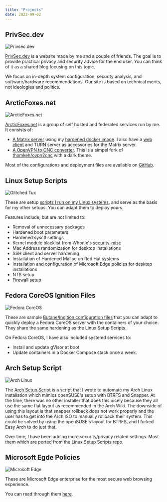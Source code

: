 ```yaml
---
title: "Projects"
date: 2022-09-02
---
```


## PrivSec.dev

![Privsec.dev](/images/privsec.png)

[PrivSec.dev](https://privsec.dev) is a website made by me and a couple of friends. The goal is to provide practical privacy and security advice for the end user. You can think of it as a shared blog focusing on this topic.

We focus on in-depth system configuration, security analysis, and software/hardware recommendations. Our site is based on technical merits, not ideologies and politics.

## ArcticFoxes.net

![ArcticFoxes.net](/images/arcticfoxes.png)

[ArcticFoxes.net](https://arcticfoxes.net) is a group of self hosted and federated services run by me. It consists of:

- [A Matrix server](https://matrix.arcticfoxes.net) using my [hardened docker image](https://github.com/tommytran732/Synapse-Docker). I also have a [web client](https://element.arcticfoxes.net) and TURN server as accessories for the Matrix server.
- [A OpenVPN to ONC converter](onc.arcticfoxes.net). This is a simpel fork of [thomkeh/ovpn2onc](https://github.com/thomkeh/ovpn2onc) with a dark theme.

Most of the configurations and deployment files are available on [GitHub](https://github.com/ArcticFoxes-net).

## Linux Setup Scripts

![Glitched Tux](/images/glitched-tux.jpg)

These are setup [scripts I run on my Linux systems](https://github.com/TommyTran732/Linux-Setup-Scripts), and serve as the basis for my other setups. You can adapt them to deploy yours. 

Features include, but are not limited to:
- Removal of unnecessary packages
- Hardened boot parameters
- Hardened sysctl settings
- Kernel module blacklist from Whonix's [security-misc](https://github.com/Kicksecure/security-misc/blob/master/etc/modprobe.d/30_security-misc.conf)
- Mac Address randomization for desktop installations
- SSH client and server hardening
- Installation of Hardened Malloc on Red Hat systems
- Installation and configuration of Microsoft Edge policies for desktop installations
- NTS setup
- Firewall setup

## Fedora CoreOS Ignition Files

![Fedora CoreOS](/images/fedora-coreos.png)

These are sample [Butane/Ingition configuration files](https://github.com/tommytran732/Fedora-CoreOS-Ignition) that you can adapt to quickly deploy a Fedora CoreOS server with the containers of your choice. They share the same hardening as the Linux Setup Scripts.

On Fedora CoreOS, I have also included systemd services to:
- Install and update gVisor at boot
- Update containers in a Docker Compose stack once a week.

## Arch Setup Script
![Arch Linux](/images/archlinux.jpg)

The [Arch Setup Script](https://github.com/TommyTran732/Arch-Setup-Script) is a script that I wrote to automate my Arch Linux installation which mimics openSUSE's setup with BTRFS and Snapper. At the time, there was no other installer that does this nicely because they all use the same flat layout as recommended in the Arch Wiki. The downside of using this layout is that snapper rollback does not work properly and the user has to get into the Arch ISO to manually rollback their system. This could be solved by using the openSUSE's layout for BTRFS, and I forked Easy Arch to do just that.

Over time, I have been adding more security/privacy related settings. Most them which are ported from the Linux Setup Scripts repo.

## Microsoft Egde Policies

![Microsoft Edge](/images/microsoft-edge.png)

These are Microsoft Edge enterprise for the most secure web browsing experience. 

You can read through them [here](https://github.com/TommyTran732/Microsoft-Edge-Policies).